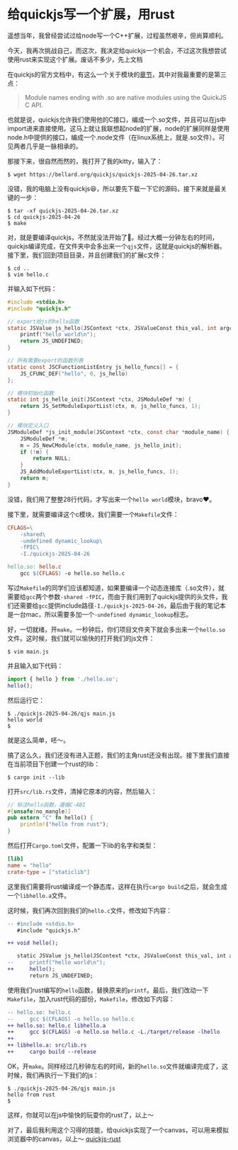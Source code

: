 # 给quickjs写一个扩展，用rust

遥想当年，我曾经尝试过给node写一个C++扩展，过程虽然艰辛，但尚算顺利。

今天，我再次挑战自己，而这次，我决定给quickjs一个机会，不过这次我想尝试使用rust来实现这个扩展。废话不多少，先上文档

在quickjs的官方文档中，有这么一个关于模块的[章节](https://bellard.org/quickjs/quickjs.html#Modules)，其中对我最重要的是第三点：

> Module names ending with .so are native modules using the QuickJS C API.

也就是说，quickjs允许我们使用他的C接口，编成一个.so文件，并且可以在js中import进来直接使用。这马上就让我联想起node的扩展，node的扩展同样是使用node.h中提供的接口，编成一个.node文件（在linux系统上，就是.so文件）。可见两者几乎是一脉相承的。

那接下来，很自然而然的，我打开了我的kitty，输入了：
```shell
$ wget https://bellard.org/quickjs/quickjs-2025-04-26.tar.xz
```

没错，我的电脑上没有quickjs😆，所以要先下载一下它的源码，接下来就是最关键的一步：
```shell
$ tar -xf quickjs-2025-04-26.tar.xz 
$ cd quickjs-2025-04-26
$ make
```

对，就是要编译quickjs，不然就没法开始了🐶。经过大概一分钟左右的时间，quickjs编译完成，在文件夹中会多出来一个`qjs`文件，这就是quickjs的解析器。接下里，我们回到项目目录，并且创建我们的扩展c文件：

```shell
$ cd ..
$ vim hello.c
```

并输入如下代码：
```c
#include <stdio.h>
#include "quickjs.h"

// export给js的hello函数
static JSValue js_hello(JSContext *ctx, JSValueConst this_val, int argc, JSValueConst *argv) {
    printf("hello world\n");
    return JS_UNDEFINED;
}

// 所有需要export的函数列表
static const JSCFunctionListEntry js_hello_funcs[] = {
    JS_CFUNC_DEF("hello", 0, js_hello)
};

// 模块初始化函数
static int js_hello_init(JSContext *ctx, JSModuleDef *m) {
    return JS_SetModuleExportList(ctx, m, js_hello_funcs, 1);
}

// 模块定义入口
JSModuleDef *js_init_module(JSContext *ctx, const char *module_name) {
    JSModuleDef *m;
    m = JS_NewCModule(ctx, module_name, js_hello_init);
    if (!m) {
        return NULL;
    }
    JS_AddModuleExportList(ctx, m, js_hello_funcs, 1);
    return m;
}
```

没错，我们用了整整28行代码，才写出来一个`hello world`模块，bravo❤️。

接下里，就需要编译这个c模块，我们需要一个`Makefile`文件：

```makefile
CFLAGS=\
	-shared\
	-undefined dynamic_lookup\
	-fPIC\
	-I./quickjs-2025-04-26

hello.so: hello.c
	gcc $(CFLAGS) -o hello.so hello.c
```

写过`Makefile`的同学们应该都知道，如果要编译一个动态连接库（.so文件），就需要给`gcc`两个参数`-shared -fPIC`，而由于我们用到了quickjs提供的头文件，我们还需要给`gcc`提供include路径`-I./quickjs-2025-04-26`，最后由于我的笔记本是一台mac，所以需要多加一个`-undefined dynamic_lookup`标志。

好，一切就绪，开`make`。一秒钟后，你们项目文件夹下就会多出来一个`hello.so`文件。这时候，我们就可以愉快的打开我们的js文件：

```shell
$ vim main.js
```

并且输入如下代码：
```javascript
import { hello } from './hello.so';
hello();
```

然后运行它：
```shell
$ ./quickjs-2025-04-26/qjs main.js
hello world
$
```

就是这么简单，呸～。

搞了这么久，我们还没有进入正题，我们的主角rust还没有出现。接下里我们直接在当前项目下创建一个rust的lib：
```shell
$ cargo init --lib
```

打开`src/lib.rs`文件，清掉它原本的内容，然后输入：
```rust
// 标注hello函数，遵循C-ABI
#[unsafe(no_mangle)]
pub extern "C" fn hello() {
    println!("hello from rust");
}
```

然后打开`Cargo.toml`文件，配置一下lib的名字和类型：
```toml
[lib]
name = "hello"
crate-type = ["staticlib"]
```

这里我们需要将rust编译成一个静态库，这样在执行`cargo build`之后，就会生成一个`libhello.a`文件。

这时候，我们再次回到我们的`hello.c`文件，修改如下内容：
```diff
-- #include <stdio.h>
   #include "quickjs.h"

++ void hello();

   static JSValue js_hello(JSContext *ctx, JSValueConst this_val, int argc, JSValueConst *argv) {
--     printf("hello world\n");
++     hello();
       return JS_UNDEFINED;
```

使用我们rust编写的`hello`函数，替换原来的`printf`。最后，我们改动一下`Makefile`，加入rust代码的部份，`Makefile`，修改如下内容：
```diff
-- hello.so: hello.c
--     gcc $(CFLAGS) -o hello.so hello.c 
++ hello.so: hello.c libhello.a
++     gcc $(CFLAGS) -o hello.so hello.c -L./target/release -lhello
++
++ libhello.a: src/lib.rs
++     cargo build --release
```

OK，开`make`。同样经过几秒钟左右的时间，新的`hello.so`文件就编译完成了，这时候，我们再执行一下我们的js：

```shell
$ ./quickjs-2025-04-26/qjs main.js
hello from rust
$
```

这样，你就可以在js中愉快的玩耍你的rust了，以上～

对了，最后我利用这个习得的技能，给quickjs实现了一个canvas，可以用来模拟浏览器中的canvas，以上～
[quickjs-rust](./images/quickjs-rust.png)